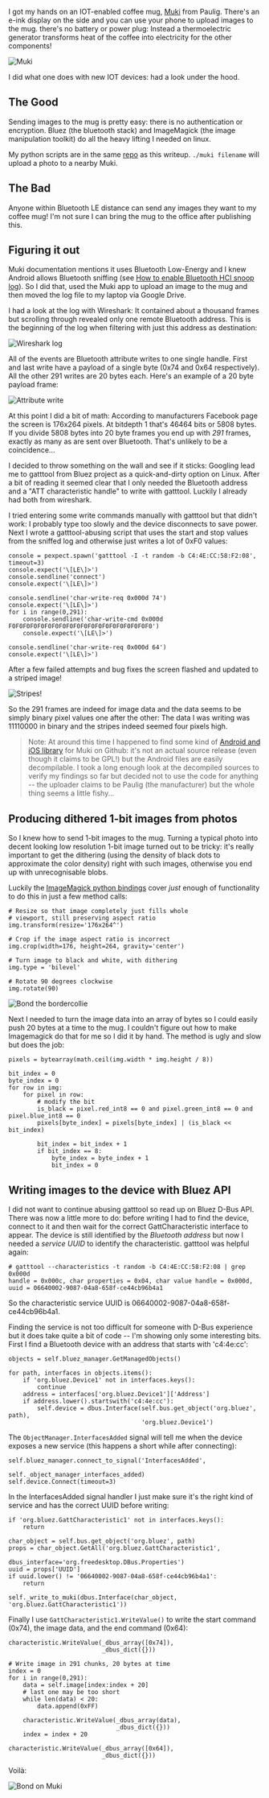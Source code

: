 I got my hands on an IOT-enabled coffee mug, [Muki](http://www.pauligshop.com/en_eu/paulig-muki) from Paulig. There's an e-ink display on the side and you can use your phone to upload images to the mug. there's no battery or power plug: Instead a thermoelectric generator transforms heat of the coffee into electricity for the other components!

![Muki](images/muki.png)

I did what one does with new IOT devices: had a look under the hood.

## The Good

Sending images to the mug is pretty easy: there is no authentication or encryption. Bluez (the bluetooth stack) and ImageMagick (the image manipulation toolkit) do all the heavy lifting I needed on linux. 

My python scripts are in the same [repo](https://github.com/jku/mukinator) as this writeup. `./muki filename` will upload a photo to a nearby Muki.

## The Bad

Anyone within Bluetooth LE distance can send any images they want to my coffee mug! I'm not sure I can bring the mug to the office after publishing this.

## Figuring it out

Muki documentation mentions it uses Bluetooth Low-Energy and I knew Android allows Bluetooth sniffing (see [How to enable Bluetooth HCI snoop log](https://developer.android.com/studio/debug/dev-options.html)). So I did that, used the Muki app to upload an image to the mug and then moved the log file to my laptop via Google Drive.

I had a look at the log with Wireshark: It contained about a thousand frames but scrolling through revealed only one remote Bluetooth address. This is the beginning of the log when filtering with just this address as destination:

![Wireshark log](images/bt-log.png)

All of the events are Bluetooth attribute writes to one single handle. First and last write have a payload of a single byte (0x74 and 0x64 respectively). All the other 291 writes are 20 bytes each. Here's an example of a 20 byte payload frame:

![Attribute write](images/bt-frame.png)

At this point I did a bit of math: According to manufacturers Facebook page the screen is 176x264 pixels. At bitdepth 1 that's 46464 bits or 5808 bytes. If you divide 5808 bytes into 20 byte frames you end up with _291_ frames, exactly as many as are sent over Bluetooth. That's unlikely to be a coincidence...

I decided to throw something on the wall and see if it sticks: Googling lead me to gatttool from Bluez project as a quick-and-dirty option on Linux. After a bit of reading it seemed clear that I only needed the Bluetooth address and a "ATT characteristic handle" to write with gatttool. Luckily I already had both from wireshark.

I tried entering some write commands manually with gatttool but that didn't work: I probably type too slowly and the device disconnects to save power. Next I wrote a gatttool-abusing script that uses the start and stop values from the sniffed log and otherwise just writes a lot of 0xF0 values:

	console = pexpect.spawn('gatttool -I -t random -b C4:4E:CC:58:F2:08', timeout=3)
	console.expect('\[LE\]>')
	console.sendline('connect')
	console.expect('\[LE\]>')

	console.sendline('char-write-req 0x000d 74')
	console.expect('\[LE\]>')
	for i in range(0,291):
		console.sendline('char-write-cmd 0x000d F0F0F0F0F0F0F0F0F0F0F0F0F0F0F0F0F0F0F0F0')
		console.expect('\[LE\]>')

	console.sendline('char-write-req 0x000d 64')
	console.expect('\[LE\]>')

After a few failed attempts and bug fixes the screen flashed and updated to a striped image!

![Stripes!](images/stripes.jpg)

So the 291 frames are indeed for image data and the data seems to be simply binary pixel values one after the other: The data I was writing was 11110000 in binary and the stripes indeed seemed four pixels high.

> Note: At around this time I happened to find some kind of [Android and iOS library](https://github.com/gustavpaulig/Paulig-Muki/) for Muki on Github: it's not an actual source release (even though it claims to be GPL!) but the Android files are easily decompilable. I took a long enough look at the decompiled sources to verify my findings so far but decided not to use the code for anything -- the uploader claims to be Paulig (the manufacturer) but the whole thing seems a little fishy...

## Producing dithered 1-bit images from photos

So I knew how to send 1-bit images to the mug. Turning a typical photo into decent looking low resolution 1-bit image turned out to be tricky: it's really important to get the dithering (using the density of black dots to approximate the color density) right with such images, otherwise you end up with unrecognisable blobs.

Luckily the [ImageMagick python bindings](http://docs.wand-py.org/en/0.4.4/) cover _just_ enough of functionality to do this in just a few method calls:

    # Resize so that image completely just fills whole
    # viewport, still preserving aspect ratio
    img.transform(resize='176x264^')

    # Crop if the image aspect ratio is incorrect
    img.crop(width=176, height=264, gravity='center')

    # Turn image to black and white, with dithering 
    img.type = 'bilevel'

    # Rotate 90 degrees clockwise
    img.rotate(90)

![Bond the bordercollie](images/bond.png)

Next I needed to turn the image data into an array of bytes so I could easily push 20 bytes at a time to the mug. I couldn't figure out how to make Imagemagick do that for me so I did it by hand. The method is ugly and slow but does the job:

    pixels = bytearray(math.ceil(img.width * img.height / 8))

    bit_index = 0
    byte_index = 0
    for row in img:
        for pixel in row:
            # modify the bit
            is_black = pixel.red_int8 == 0 and pixel.green_int8 == 0 and pixel.blue_int8 == 0
            pixels[byte_index] = pixels[byte_index] | (is_black << bit_index)

            bit_index = bit_index + 1
            if bit_index == 8:
                byte_index = byte_index + 1
                bit_index = 0

## Writing images to the device with Bluez API

I did not want to continue abusing gatttool so read up on Bluez D-Bus API. There was now a little more to do: before writing I had to find the device, connect to it and then wait for the correct GattCharacteristic interface to appear. The device is still identified by the _Bluetooth address_ but now I needed a _service UUID_ to identify the characteristic. gatttool was helpful again:

    # gatttool --characteristics -t random -b C4:4E:CC:58:F2:08 | grep 0x000d
    handle = 0x000c, char properties = 0x04, char value handle = 0x000d, uuid = 06640002-9087-04a8-658f-ce44cb96b4a1

So the characteristic service UUID is 06640002-9087-04a8-658f-ce44cb96b4a1.

Finding the service is not too difficult for someone with D-Bus experience but it does take quite a bit of code -- I'm showing only some interesting bits. First I find a Bluetooth device with an address that starts with 'c4:4e:cc':

    objects = self.bluez_manager.GetManagedObjects()

    for path, interfaces in objects.items():
        if 'org.bluez.Device1' not in interfaces.keys():
            continue
        address = interfaces['org.bluez.Device1']['Address']
        if address.lower().startswith('c4:4e:cc'):
            self.device = dbus.Interface(self.bus.get_object('org.bluez', path),
                                         'org.bluez.Device1')

The `ObjectManager.InterfacesAdded` signal will tell me when the device exposes a new service (this happens a short while after connecting): 

    self.bluez_manager.connect_to_signal('InterfacesAdded',
                                         self._object_manager_interfaces_added)
    self.device.Connect(timeout=3)

In the InterfacesAdded signal handler I just make sure it's the right kind of service and has the correct UUID before writing:

    if 'org.bluez.GattCharacteristic1' not in interfaces.keys():
        return

    char_object = self.bus.get_object('org.bluez', path)
    props = char_object.GetAll('org.bluez.GattCharacteristic1',
                                dbus_interface='org.freedesktop.DBus.Properties')
    uuid = props['UUID']
    if uuid.lower() != '06640002-9087-04a8-658f-ce44cb96b4a1':
        return

    self._write_to_muki(dbus.Interface(char_object, 'org.bluez.GattCharacteristic1'))

Finally I use `GattCharacteristic1.WriteValue()` to write the start command (0x74), the image data, and the end command (0x64):

    characteristic.WriteValue(_dbus_array([0x74]),
                              _dbus_dict({}))

    # Write image in 291 chunks, 20 bytes at time
    index = 0
    for i in range(0,291):
        data = self.image[index:index + 20]
        # last one may be too short
        while len(data) < 20:
            data.append(0xFF)

        characteristic.WriteValue(_dbus_array(data),
                                  _dbus_dict({}))
        index = index + 20

    characteristic.WriteValue(_dbus_array([0x64]),
                              _dbus_dict({}))


Voilà:

![Bond on Muki](images/bond-on-muki.jpg)
